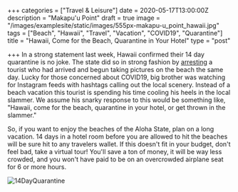 +++
categories = ["Travel & Leisure"]
date = 2020-05-17T13:00:00Z
description = "Makapu'u Point"
draft = true
image = "/images/examplesite/static/images/555px-makapu-u_point_hawaii.jpg"
tags = ["Beach", "Hawaii", "Travel", "Vacation", "COVID19", "Quarantine"]
title = "Hawaii, Come for the Beach, Quarantine in Your Hotel"
type = "post"

+++
In a strong statement last week, Hawaii confirmed their 14 day quarantine is no joke.  The state did so in strong fashion by [arresting](https://governor.hawaii.gov/newsroom/latest-news/hawaii-covid-19-joint-information-center-news-release-social-media-posts-lead-to-another-visitor-arrest-may-15-2020/) a tourist who had arrived and begun taking pictures on the beach the same day.  Lucky for those concerned about COVID19, big brother was watching for Instagram feeds with hashtags calling out the local scenery.  Instead of a beach vacation this tourist is spending his time cooling his heels in the local slammer.  We assume his snarky response to this would be something like, "Hawaii, come for the beach, quarantine in your hotel, or get thrown in the slammer."

So, if you want to enjoy the beaches of the Aloha State, plan on a long vacation.  14 days in a hotel room before you are allowed to hit the beaches will be sure hit to any travelers wallet.  If this doesn't fit in your budget, don't feel bad, take a virtual tour!  You'll save a ton of money, it will be way less crowded, and you won't have paid to be on an overcrowded airplane seat for 6 or more hours.

![](/images/examplesite/static/images/14dayquarantine.jpg "14DayQuarantine")